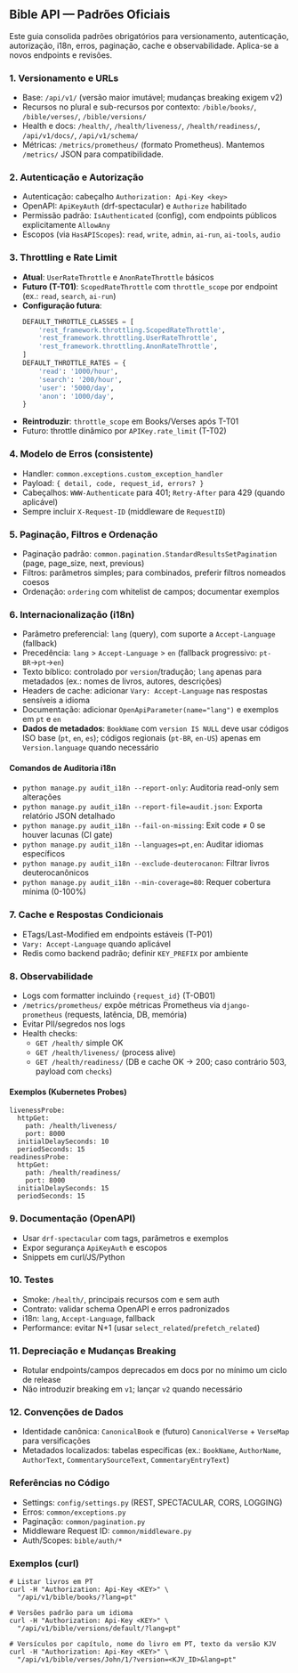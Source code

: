 ## Bible API — Padrões Oficiais

Este guia consolida padrões obrigatórios para versionamento, autenticação, autorização, i18n, erros, paginação, cache e observabilidade. Aplica-se a novos endpoints e revisões.

### 1. Versionamento e URLs
- Base: `/api/v1/` (versão maior imutável; mudanças breaking exigem v2)
- Recursos no plural e sub-recursos por contexto: `/bible/books/`, `/bible/verses/`, `/bible/versions/`
- Health e docs: `/health/`, `/health/liveness/`, `/health/readiness/`, `/api/v1/docs/`, `/api/v1/schema/`
- Métricas: `/metrics/prometheus/` (formato Prometheus). Mantemos `/metrics/` JSON para compatibilidade.

### 2. Autenticação e Autorização
- Autenticação: cabeçalho `Authorization: Api-Key <key>`
- OpenAPI: `ApiKeyAuth` (drf-spectacular) e `Authorize` habilitado
- Permissão padrão: `IsAuthenticated` (config), com endpoints públicos explicitamente `AllowAny`
- Escopos (via `HasAPIScopes`): `read`, `write`, `admin`, `ai-run`, `ai-tools`, `audio`

### 3. Throttling e Rate Limit
- **Atual**: `UserRateThrottle` e `AnonRateThrottle` básicos
- **Futuro (T-T01)**: `ScopedRateThrottle` com `throttle_scope` por endpoint (ex.: `read`, `search`, `ai-run`)
- **Configuração futura**:
  ```python
  DEFAULT_THROTTLE_CLASSES = [
      'rest_framework.throttling.ScopedRateThrottle',
      'rest_framework.throttling.UserRateThrottle',
      'rest_framework.throttling.AnonRateThrottle',
  ]
  DEFAULT_THROTTLE_RATES = {
      'read': '1000/hour',
      'search': '200/hour',
      'user': '5000/day',
      'anon': '1000/day',
  }
  ```
- **Reintroduzir**: `throttle_scope` em Books/Verses após T-T01
- Futuro: throttle dinâmico por `APIKey.rate_limit` (T-T02)

### 4. Modelo de Erros (consistente)
- Handler: `common.exceptions.custom_exception_handler`
- Payload: `{ detail, code, request_id, errors? }`
- Cabeçalhos: `WWW-Authenticate` para 401; `Retry-After` para 429 (quando aplicável)
- Sempre incluir `X-Request-ID` (middleware de `RequestID`)

### 5. Paginação, Filtros e Ordenação
- Paginação padrão: `common.pagination.StandardResultsSetPagination` (page, page_size, next, previous)
- Filtros: parâmetros simples; para combinados, preferir filtros nomeados coesos
- Ordenação: `ordering` com whitelist de campos; documentar exemplos

### 6. Internacionalização (i18n)
- Parâmetro preferencial: `lang` (query), com suporte a `Accept-Language` (fallback)
- Precedência: `lang` > `Accept-Language` > `en` (fallback progressivo: `pt-BR`→`pt`→`en`)
- Texto bíblico: controlado por `version`/tradução; `lang` apenas para metadados (ex.: nomes de livros, autores, descrições)
- Headers de cache: adicionar `Vary: Accept-Language` nas respostas sensíveis a idioma
- Documentação: adicionar `OpenApiParameter(name="lang")` e exemplos em `pt` e `en`
- **Dados de metadados**: `BookName` com `version IS NULL` deve usar códigos ISO base (`pt`, `en`, `es`); códigos regionais (`pt-BR`, `en-US`) apenas em `Version.language` quando necessário

#### Comandos de Auditoria i18n
- `python manage.py audit_i18n --report-only`: Auditoria read-only sem alterações
- `python manage.py audit_i18n --report-file=audit.json`: Exporta relatório JSON detalhado
- `python manage.py audit_i18n --fail-on-missing`: Exit code ≠ 0 se houver lacunas (CI gate)
- `python manage.py audit_i18n --languages=pt,en`: Auditar idiomas específicos
- `python manage.py audit_i18n --exclude-deuterocanon`: Filtrar livros deuterocanônicos
- `python manage.py audit_i18n --min-coverage=80`: Requer cobertura mínima (0-100%)

### 7. Cache e Respostas Condicionais
- ETags/Last-Modified em endpoints estáveis (T-P01)
- `Vary: Accept-Language` quando aplicável
- Redis como backend padrão; definir `KEY_PREFIX` por ambiente

### 8. Observabilidade
- Logs com formatter incluindo `{request_id}` (T-OB01)
- `/metrics/prometheus/` expõe métricas Prometheus via `django-prometheus` (requests, latência, DB, memória)
- Evitar PII/segredos nos logs
- Health checks:
  - `GET /health/` simple OK
  - `GET /health/liveness/` (process alive)
  - `GET /health/readiness/` (DB e cache OK → 200; caso contrário 503, payload com `checks`)

#### Exemplos (Kubernetes Probes)
```
livenessProbe:
  httpGet:
    path: /health/liveness/
    port: 8000
  initialDelaySeconds: 10
  periodSeconds: 15
readinessProbe:
  httpGet:
    path: /health/readiness/
    port: 8000
  initialDelaySeconds: 15
  periodSeconds: 15
```

### 9. Documentação (OpenAPI)
- Usar `drf-spectacular` com tags, parâmetros e exemplos
- Expor segurança `ApiKeyAuth` e escopos
- Snippets em curl/JS/Python

### 10. Testes
- Smoke: `/health/`, principais recursos com e sem auth
- Contrato: validar schema OpenAPI e erros padronizados
- i18n: `lang`, `Accept-Language`, fallback
- Performance: evitar N+1 (usar `select_related`/`prefetch_related`)

### 11. Depreciação e Mudanças Breaking
- Rotular endpoints/campos deprecados em docs por no mínimo um ciclo de release
- Não introduzir breaking em `v1`; lançar `v2` quando necessário

### 12. Convenções de Dados
- Identidade canônica: `CanonicalBook` e (futuro) `CanonicalVerse` + `VerseMap` para versificações
- Metadados localizados: tabelas específicas (ex.: `BookName`, `AuthorName`, `AuthorText`, `CommentarySourceText`, `CommentaryEntryText`)

### Referências no Código
- Settings: `config/settings.py` (REST, SPECTACULAR, CORS, LOGGING)
- Erros: `common/exceptions.py`
- Paginação: `common/pagination.py`
- Middleware Request ID: `common/middleware.py`
- Auth/Scopes: `bible/auth/*`

### Exemplos (curl)
```
# Listar livros em PT
curl -H "Authorization: Api-Key <KEY>" \
  "/api/v1/bible/books/?lang=pt"

# Versões padrão para um idioma
curl -H "Authorization: Api-Key <KEY>" \
  "/api/v1/bible/versions/default/?lang=pt"

# Versículos por capítulo, nome do livro em PT, texto da versão KJV
curl -H "Authorization: Api-Key <KEY>" \
  "/api/v1/bible/verses/John/1/?version=<KJV_ID>&lang=pt"
```
